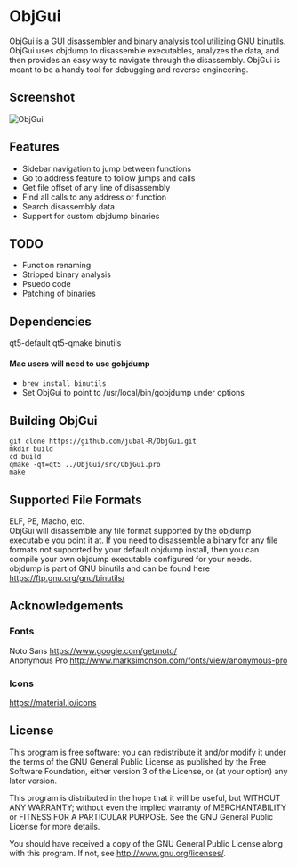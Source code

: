 # ObjGui
ObjGui is a GUI disassembler and binary analysis tool utilizing GNU binutils. ObjGui uses objdump to disassemble executables, analyzes the data, and then provides an easy way to navigate through the disassembly. ObjGui is meant to be a handy tool for debugging and reverse engineering.

## Screenshot
![ObjGui](https://github.com/jubal-R/ObjGui/blob/master/screenshots/objGui.png)

## Features
- Sidebar navigation to jump between functions
- Go to address feature to follow jumps and calls
- Get file offset of any line of disassembly
- Find all calls to any address or function
- Search disassembly data
- Support for custom objdump binaries

## TODO
- Function renaming
- Stripped binary analysis
- Psuedo code
- Patching of binaries

## Dependencies
qt5-default qt5-qmake binutils

#### Mac users will need to use gobjdump
- `brew install binutils`
- Set ObjGui to point to /usr/local/bin/gobjdump under options

## Building ObjGui
`git clone https://github.com/jubal-R/ObjGui.git`  
`mkdir build`  
`cd build`  
`qmake -qt=qt5 ../ObjGui/src/ObjGui.pro`  
`make`

## Supported File Formats
ELF, PE, Macho, etc.  
ObjGui will disassemble any file format supported by the objdump executable you point it at. If you need to disassemble a binary for any file formats not supported by your default objdump install, then you can compile your own objdump executable configured for your needs.  
objdump is part of GNU binutils and can be found here <https://ftp.gnu.org/gnu/binutils/>

## Acknowledgements
### Fonts
Noto Sans <https://www.google.com/get/noto/>  
Anonymous Pro <http://www.marksimonson.com/fonts/view/anonymous-pro>
### Icons
<https://material.io/icons>

## License
This program is free software: you can redistribute it and/or modify it under the terms of the GNU General Public License as published by the Free Software Foundation, either version 3 of the License, or (at your option) any later version.

This program is distributed in the hope that it will be useful, but WITHOUT ANY WARRANTY; without even the implied warranty of MERCHANTABILITY or FITNESS FOR A PARTICULAR PURPOSE. See the GNU General Public License for more details.

You should have received a copy of the GNU General Public License along with this program. If not, see http://www.gnu.org/licenses/.